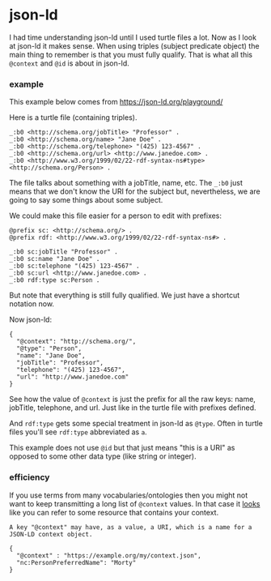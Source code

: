 # json-ld

I had time understanding json-ld until I used turtle files a lot. 
Now as I look at json-ld it makes sense. 
When using triples (subject predicate object) the main thing to remember is that you must fully qualify. 
That is what all this `@context` and `@id` is about in json-ld.


### example

This example below comes from https://json-ld.org/playground/

Here is a turtle file (containing triples).

```
_:b0 <http://schema.org/jobTitle> "Professor" .
_:b0 <http://schema.org/name> "Jane Doe" .
_:b0 <http://schema.org/telephone> "(425) 123-4567" .
_:b0 <http://schema.org/url> <http://www.janedoe.com> .
_:b0 <http://www.w3.org/1999/02/22-rdf-syntax-ns#type> <http://schema.org/Person> .
```

The file talks about something with a jobTitle, name, etc. 
The `_:b0` just means that we don't know the URI for the subject but, nevertheless, we are going to say some things about some subject.



We could make this file easier for a person to edit with prefixes:

```
@prefix sc: <http://schema.org/> .
@prefix rdf: <http://www.w3.org/1999/02/22-rdf-syntax-ns#> .

_:b0 sc:jobTitle "Professor" .
_:b0 sc:name "Jane Doe" .
_:b0 sc:telephone "(425) 123-4567" .
_:b0 sc:url <http://www.janedoe.com> .
_:b0 rdf:type sc:Person .
```

But note that everything is still fully qualified. We just have a shortcut notation now.

Now json-ld:

```
{
  "@context": "http://schema.org/",
  "@type": "Person",
  "name": "Jane Doe",
  "jobTitle": "Professor",
  "telephone": "(425) 123-4567",
  "url": "http://www.janedoe.com"
}
```


See how the value of `@context` is just the prefix for all the raw keys: name, jobTitle, telephone, and url.
Just like in the turtle file with prefixes defined.

And `rdf:type` gets some special treatment in json-ld as `@type`.
Often in turtle files you'll see `rdf:type` abbreviated as `a`.

This example does not use `@id` but that just means "this is a URI" as opposed to some other data type (like string or integer).



### efficiency

If you use terms from many vocabularies/ontologies then you might not want to keep transmitting a long list of `@context` values.
In that case it [looks](https://niem.github.io/json/reference/json-ld/context/) like you can refer to some resource that contains your context.

`A key "@context" may have, as a value, a URI, which is a name for a JSON-LD context object.`

```
{
  "@context" : "https://example.org/my/context.json",
  "nc:PersonPreferredName": "Morty"
}
```

